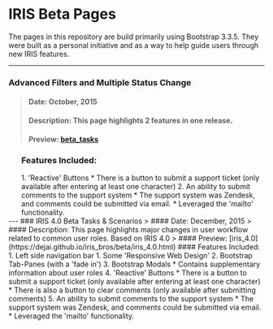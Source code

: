 # IRIS Beta Pages

The pages in this repository are build primarily using Bootstrap 3.3.5. They were built as a personal initiative and as a way to help guide users through new IRIS features. 

___
### Advanced Filters and Multiple Status Change
> #### Date: October, 2015
> #### Description: This page highlights 2 features in one release.
> #### Preview: [beta_tasks](https://dejai.github.io/iris_bros/beta/betaTasks.html)
<div style="padding-left:5%;">
<h3> Features Included: </h3>
   1. 'Reactive' Buttons
       * There is a button to submit a support ticket (only available after entering at least one character)
   2. An ability to submit comments to the support system
       * The support system was Zendesk, and comments could be submitted via email. 
       * Leveraged the 'mailto' functionality.
</div>
---
### IRIS 4.0 Beta Tasks & Scenarios
> #### Date: December, 2015
> #### Description: This page highlights major changes in user workflow related to common user roles. Based on IRIS 4.0
> #### Preview: [iris_4.0](https://dejai.github.io/iris_bros/beta/iris_4.0.html)
#### Features Included:
   1. Left side navigation bar
   1. Some 'Responsive Web Design'
   2. Bootstrap Tab-Panes (with a 'fade in')
   3. Bootstrap Modals
       * Contains supplementary information about user roles
   4. 'Reactive' Buttons
       * There is a button to submit a support ticket (only available after entering at least one character)
       * There is also a button to clear comments (only available after submitting comments)
   5. An ability to submit comments to the support system
       * The support system was Zendesk, and comments could be submitted via email. 
       * Leveraged the 'mailto' functionality.
